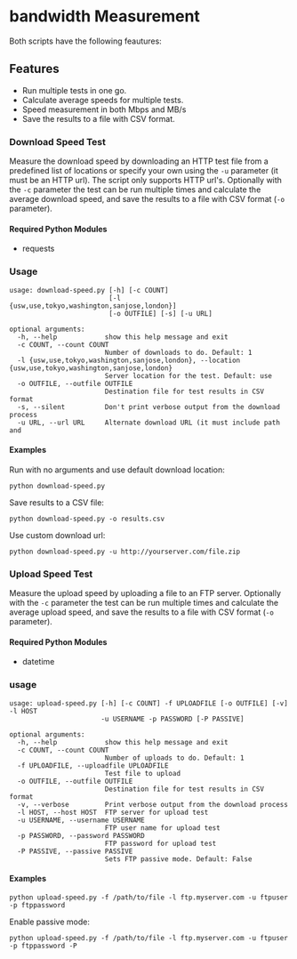 # bandwidth Measurement

Both scripts have the following feautures:

## Features
- Run multiple tests in one go.
- Calculate average speeds for multiple tests.
- Speed measurement in both Mbps and MB/s
- Save the results to a file with CSV format.

### Download Speed Test

Measure the download speed by downloading an HTTP test file from a predefined list of locations or specify your own using the `-u` parameter (it must be an HTTP url). The script only supports HTTP url's. Optionally with the `-c` parameter the test can be run multiple times and calculate the average download speed, and save the results to a file with CSV format (`-o` parameter).

#### Required Python Modules

- requests

### Usage

```
usage: download-speed.py [-h] [-c COUNT]
                         [-l {usw,use,tokyo,washington,sanjose,london}]
                         [-o OUTFILE] [-s] [-u URL]

optional arguments:
  -h, --help            show this help message and exit
  -c COUNT, --count COUNT
                        Number of downloads to do. Default: 1
  -l {usw,use,tokyo,washington,sanjose,london}, --location {usw,use,tokyo,washington,sanjose,london}
                        Server location for the test. Default: use
  -o OUTFILE, --outfile OUTFILE
                        Destination file for test results in CSV format
  -s, --silent          Don't print verbose output from the download process
  -u URL, --url URL     Alternate download URL (it must include path and
```

#### Examples

Run with no arguments and use default download location:

```
python download-speed.py
```

Save results to a CSV file:

```
python download-speed.py -o results.csv
```

Use custom download url:

```
python download-speed.py -u http://yourserver.com/file.zip
```


### Upload Speed Test

Measure the upload speed by uploading a file to an FTP server. Optionally with the `-c` parameter the test can be run multiple times and calculate the average upload speed, and save the results to a file with CSV format (`-o` parameter).

#### Required Python Modules

- datetime

### usage

```
usage: upload-speed.py [-h] [-c COUNT] -f UPLOADFILE [-o OUTFILE] [-v] -l HOST
                       -u USERNAME -p PASSWORD [-P PASSIVE]

optional arguments:
  -h, --help            show this help message and exit
  -c COUNT, --count COUNT
                        Number of uploads to do. Default: 1
  -f UPLOADFILE, --uploadfile UPLOADFILE
                        Test file to upload
  -o OUTFILE, --outfile OUTFILE
                        Destination file for test results in CSV format
  -v, --verbose         Print verbose output from the download process
  -l HOST, --host HOST  FTP server for upload test
  -u USERNAME, --username USERNAME
                        FTP user name for upload test
  -p PASSWORD, --password PASSWORD
                        FTP password for upload test
  -P PASSIVE, --passive PASSIVE
                        Sets FTP passive mode. Default: False
```

#### Examples

```
python upload-speed.py -f /path/to/file -l ftp.myserver.com -u ftpuser -p ftppassword

```

Enable passive mode:

```
python upload-speed.py -f /path/to/file -l ftp.myserver.com -u ftpuser -p ftppassword -P

```

